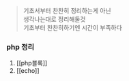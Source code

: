> 기초서부터 찬찬히 정리하는게 아닌  
> 생각나는대로 정리해둘것  
> 기초부터 찬찬히하기엔 시간이 부족하다

### php 정리

1. [[php블록]]
2. [[echo]]